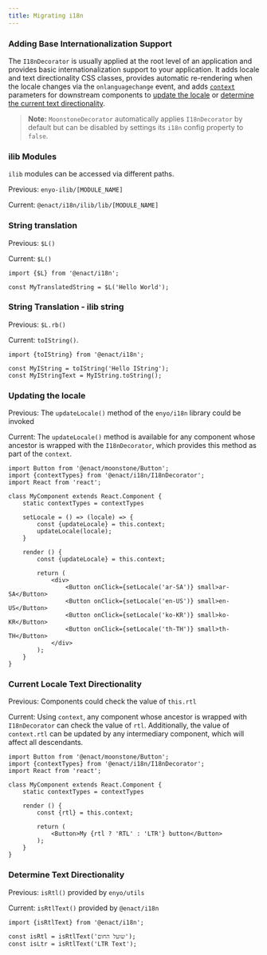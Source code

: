 ```yaml
---
title: Migrating i18n
---
```


### Adding Base Internationalization Support

The `I18nDecorator` is usually applied at the root level of an application and provides basic internationalization support to your application. It adds locale and text directionality CSS classes, provides automatic re-rendering when the locale changes via the `onlanguagechange` event, and adds [`context`](https://facebook.github.io/react/docs/context.html "React Context") parameters for downstream components to [update the locale](#updating-the-locale) or [determine the current text directionality](#current-locale-text-directionality).

> **Note:** `MoonstoneDecorator` automatically applies `I18nDecorator` by default but can be disabled by settings its `i18n` config property to `false`.

### ilib Modules

`ilib` modules can be accessed via different paths.

Previous: `enyo-ilib/[MODULE_NAME]`

Current: `@enact/i18n/ilib/lib/[MODULE_NAME]`

### String translation

Previous: `$L()`

Current: `$L()`

```
import {$L} from '@enact/i18n';

const MyTranslatedString = $L('Hello World');
```

### String Translation - ilib string

Previous: `$L.rb()`

Current: `toIString()`.

```
import {toIString} from '@enact/i18n';

const MyIString = toIString('Hello IString');
const MyIStringText = MyIString.toString();
```

### Updating the locale

Previous: The `updateLocale()` method of the `enyo/i18n` library could be invoked

Current: The `updateLocale()` method is available for any component whose ancestor is wrapped with the `I18nDecorator`, which provides this method as part of the `context`.

```
import Button from '@enact/moonstone/Button';
import {contextTypes} from '@enact/i18n/I18nDecorator';
import React from 'react';

class MyComponent extends React.Component {
	static contextTypes = contextTypes

	setLocale = () => (locale) => {
		const {updateLocale} = this.context;
		updateLocale(locale);
	}

	render () {
		const {updateLocale} = this.context;

		return (
			<div>
				<Button onClick={setLocale('ar-SA')} small>ar-SA</Button>
				<Button onClick={setLocale('en-US')} small>en-US</Button>
				<Button onClick={setLocale('ko-KR')} small>ko-KR</Button>
				<Button onClick={setLocale('th-TH')} small>th-TH</Button>
			</div>
		);
	}
}
```

### Current Locale Text Directionality

Previous: Components could check the value of `this.rtl`

Current: Using `context`, any component whose ancestor is wrapped with `I18nDecorator` can check the value of `rtl`. Additionally, the value of `context.rtl` can be updated by any intermediary component, which will affect all descendants.

```
import Button from '@enact/moonstone/Button';
import {contextTypes} from '@enact/i18n/I18nDecorator';
import React from 'react';

class MyComponent extends React.Component {
	static contextTypes = contextTypes

	render () {
		const {rtl} = this.context;

		return (
			<Button>My {rtl ? 'RTL' : 'LTR'} button</Button>
		);
	}
}
```

### Determine Text Directionality

Previous: `isRtl()` provided by `enyo/utils`

Current: `isRtlText()` provided by `@enact/i18n`

```
import {isRtlText} from '@enact/i18n';

const isRtl = isRtlText('שועל החום');
const isLtr = isRtlText('LTR Text');
```
